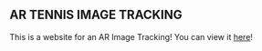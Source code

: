## AR TENNIS IMAGE TRACKING
This is a website for an AR Image Tracking! You can view it [here](TrackingHtml.html)!
